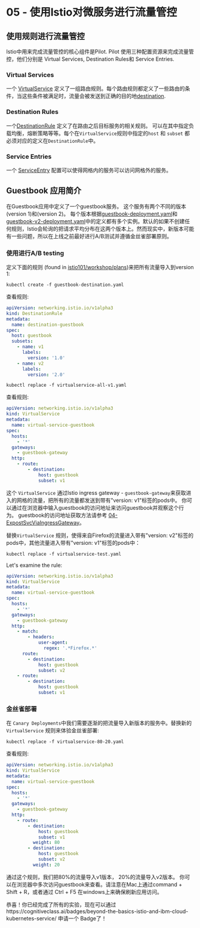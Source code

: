 # 05 - 使用Istio对微服务进行流量管控

## 使用规则进行流量管控
Istio中用来完成流量管控的核心组件是Pilot.  Pilot 使用三种配置资源来完成流量管控，他们分别是  Virtual Services, Destination Rules和 Service Entries.

### Virtual Services
一个 [VirtualService](https://istio.io/docs/reference/config/istio.networking.v1alpha3/#VirtualService) 定义了一组路由规则。每个路由规则都定义了一些路由的条件，当这些条件被满足时，流量会被发送到正确的目的地[destination](https://istio.io/docs/reference/config/istio.networking.v1alpha3.html#Destination).

### Destination Rules
一个[DestinationRule](https://istio.io/docs/reference/config/istio.networking.v1alpha3/#Destination) 定义了在路由之后目标服务的相关规则。 可以在其中指定负载均衡，熔断策略等等。每个在`VirtualService`规则中指定的`host` 和 `subset` 都必须对应的定义在`DestinationRule`中。


### Service Entries
一个 [ServiceEntry](https://istio.io/docs/reference/config/istio.networking.v1alpha3.html#ServiceEntry) 配置可以使得网格内的服务可以访问网格外的服务。

## Guestbook 应用简介
在Guestbook应用中定义了一个guestbook服务。 这个服务有两个不同的版本(version 1)和(version 2)。 每个版本根据[guestbook-deployment.yaml](https://github.com/linsun/examples/blob/master/guestbook-go/guestbook-deployment.yaml)和 [guestbook-v2-deployment.yaml](https://github.com/linsun/examples/blob/master/guestbook-go/guestbook-v2-deployment.yaml)中的定义都有多个实例。默认的如果不创建任何规则，Istio会轮询的把请求平均分布在这两个版本上。然而现实中，新版本可能有一些问题，所以在上线之前最好进行A/B测试并遵循金丝雀部署原则。


### 使用进行A/B testing 
定义下面的规则 (found in [istio101/workshop/plans](https://github.com/IBM/istio101/tree/master/workshop/plans))来把所有流量导入到version 1:

```shell
kubectl create -f guestbook-destination.yaml
```
查看规则:
```yaml
apiVersion: networking.istio.io/v1alpha3
kind: DestinationRule
metadata:
  name: destination-guestbook
spec:
  host: guestbook
  subsets:
    - name: v1
      labels:
        version: '1.0'
    - name: v2
      labels:
        version: '2.0'
```

```shell
kubectl replace -f virtualservice-all-v1.yaml
```
查看规则:
```yaml
apiVersion: networking.istio.io/v1alpha3
kind: VirtualService
metadata:
  name: virtual-service-guestbook
spec:
  hosts:
    - '*'
  gateways:
    - guestbook-gateway
  http:
    - route:
        - destination:
            host: guestbook
            subset: v1
```

这个 `VirtualService` 通过Istio ingress gateway - `guestbook-gateway`来获取进入的网格的流量，把所有的流量都发送到带有"version: v1"标签的pods中。 你可以通过在浏览器中输入guestbook的访问地址来访问guestbook并观察这个行为。 guestbook的访问地址获取方法请参考 [04-ExpostSvcViaIngressGateway](../04-ExpostSvcViaIngressGateway/README.md)。


替换`VirtualService` 规则，使得来自Firefox的流量进入带有"version: v2"标签的pods中，其他流量进入带有"version: v1"标签的pods中：

```shell
kubectl replace -f virtualservice-test.yaml
```
Let's examine the rule:
```yaml
apiVersion: networking.istio.io/v1alpha3
kind: VirtualService
metadata:
  name: virtual-service-guestbook
spec:
  hosts:
    - '*'
  gateways:
    - guestbook-gateway
  http:
    - match:
        - headers:
            user-agent:
              regex: '.*Firefox.*'
      route:
        - destination:
            host: guestbook
            subset: v2
    - route:
        - destination:
            host: guestbook
            subset: v1
```



### 金丝雀部署
在 `Canary Deployments`中我们需要逐渐的把流量导入新版本的服务中。替换新的 `VirtualService` 规则来体验金丝雀部署:

```shell
kubectl replace -f virtualservice-80-20.yaml
```
查看规则:
```yaml
apiVersion: networking.istio.io/v1alpha3
kind: VirtualService
metadata:
  name: virtual-service-guestbook
spec:
  hosts:
    - '*'
  gateways:
    - guestbook-gateway
  http:
    - route:
        - destination:
            host: guestbook
            subset: v1
          weight: 80
        - destination:
            host: guestbook
            subset: v2
          weight: 20
```
通过这个规则，我们把80%的流量导入v1版本， 20%的流量导入v2版本。
你可以在浏览器中多次访问guestbook来查看。请注意在Mac上通过command + Shift + R，或者通过 Ctrl + F5 在windows上来确保刷新应用访问。

恭喜！你已经完成了所有的实验，现在可以通过https://cognitiveclass.ai/badges/beyond-the-basics-istio-and-ibm-cloud-kubernetes-service/ 申请一个
Badge了！
